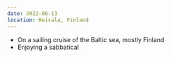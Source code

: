 ```yaml
---
date: 2022-06-13
location: Heisala, Finland
---
```

* On a sailing cruise of the Baltic sea, mostly Finland
* Enjoying a sabbatical
